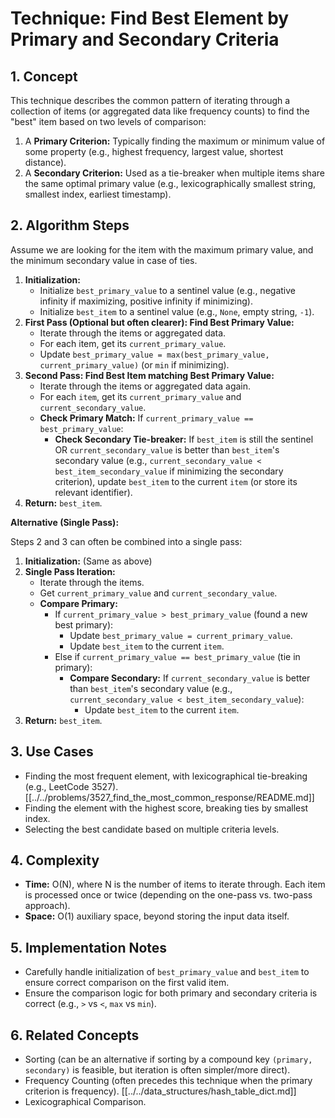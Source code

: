 # Technique: Find Best Element by Primary and Secondary Criteria

## 1. Concept

This technique describes the common pattern of iterating through a collection of items (or aggregated data like frequency counts) to find the "best" item based on two levels of comparison:

1.  A **Primary Criterion:** Typically finding the maximum or minimum value of some property (e.g., highest frequency, largest value, shortest distance).
2.  A **Secondary Criterion:** Used as a tie-breaker when multiple items share the same optimal primary value (e.g., lexicographically smallest string, smallest index, earliest timestamp).

## 2. Algorithm Steps

Assume we are looking for the item with the maximum primary value, and the minimum secondary value in case of ties.

1.  **Initialization:**
    *   Initialize `best_primary_value` to a sentinel value (e.g., negative infinity if maximizing, positive infinity if minimizing).
    *   Initialize `best_item` to a sentinel value (e.g., `None`, empty string, `-1`).
2.  **First Pass (Optional but often clearer): Find Best Primary Value:**
    *   Iterate through the items or aggregated data.
    *   For each item, get its `current_primary_value`.
    *   Update `best_primary_value = max(best_primary_value, current_primary_value)` (or `min` if minimizing).
3.  **Second Pass: Find Best Item matching Best Primary Value:**
    *   Iterate through the items or aggregated data again.
    *   For each `item`, get its `current_primary_value` and `current_secondary_value`.
    *   **Check Primary Match:** If `current_primary_value == best_primary_value`:
        *   **Check Secondary Tie-breaker:** If `best_item` is still the sentinel OR `current_secondary_value` is better than `best_item`'s secondary value (e.g., `current_secondary_value < best_item_secondary_value` if minimizing the secondary criterion), update `best_item` to the current `item` (or store its relevant identifier).
4.  **Return:** `best_item`.

**Alternative (Single Pass):**

Steps 2 and 3 can often be combined into a single pass:

1.  **Initialization:** (Same as above)
2.  **Single Pass Iteration:**
    *   Iterate through the items.
    *   Get `current_primary_value` and `current_secondary_value`.
    *   **Compare Primary:**
        *   If `current_primary_value > best_primary_value` (found a new best primary):
            *   Update `best_primary_value = current_primary_value`.
            *   Update `best_item` to the current `item`.
        *   Else if `current_primary_value == best_primary_value` (tie in primary):
            *   **Compare Secondary:** If `current_secondary_value` is better than `best_item`'s secondary value (e.g., `current_secondary_value < best_item_secondary_value`):
                *   Update `best_item` to the current `item`.
3.  **Return:** `best_item`.

## 3. Use Cases

*   Finding the most frequent element, with lexicographical tie-breaking (e.g., LeetCode 3527). [[../../problems/3527_find_the_most_common_response/README.md]]
*   Finding the element with the highest score, breaking ties by smallest index.
*   Selecting the best candidate based on multiple criteria levels.

## 4. Complexity

*   **Time:** O(N), where N is the number of items to iterate through. Each item is processed once or twice (depending on the one-pass vs. two-pass approach).
*   **Space:** O(1) auxiliary space, beyond storing the input data itself.

## 5. Implementation Notes

*   Carefully handle initialization of `best_primary_value` and `best_item` to ensure correct comparison on the first valid item.
*   Ensure the comparison logic for both primary and secondary criteria is correct (e.g., `>` vs `<`, `max` vs `min`).

## 6. Related Concepts

*   Sorting (can be an alternative if sorting by a compound key `(primary, secondary)` is feasible, but iteration is often simpler/more direct).
*   Frequency Counting (often precedes this technique when the primary criterion is frequency). [[../../data_structures/hash_table_dict.md]]
*   Lexicographical Comparison. 